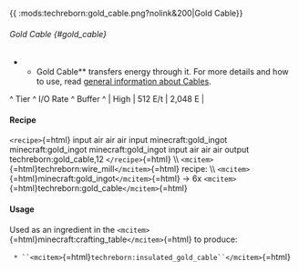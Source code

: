 {{ :mods:techreborn:gold_cable.png?nolink&200\|Gold Cable}}

###### Gold Cable {#gold_cable}

-   -   Gold Cable\*\* transfers energy through it. For more details and
        how to use, read [general information about
        Cables](energy:cables "wikilink").

\^ Tier \^ I/O Rate \^ Buffer \^ \| High \| 512 E/t \| 2,048 E \|

#### Recipe

`<recipe>`{=html} input air air air input minecraft:gold_ingot
minecraft:gold_ingot minecraft:gold_ingot input air air air output
techreborn:gold_cable,12 `</recipe>`{=html} \\\\
`<mcitem>`{=html}techreborn:wire_mill`</mcitem>`{=html} recipe: \\\\
`<mcitem>`{=html}minecraft:gold_ingot`</mcitem>`{=html} -\> 6x
`<mcitem>`{=html}techreborn:gold_cable`</mcitem>`{=html}

#### Usage

Used as an ingredient in the
`<mcitem>`{=html}minecraft:crafting_table`</mcitem>`{=html} to produce:

` * ``<mcitem>`{=html}`techreborn:insulated_gold_cable``</mcitem>`{=html}

